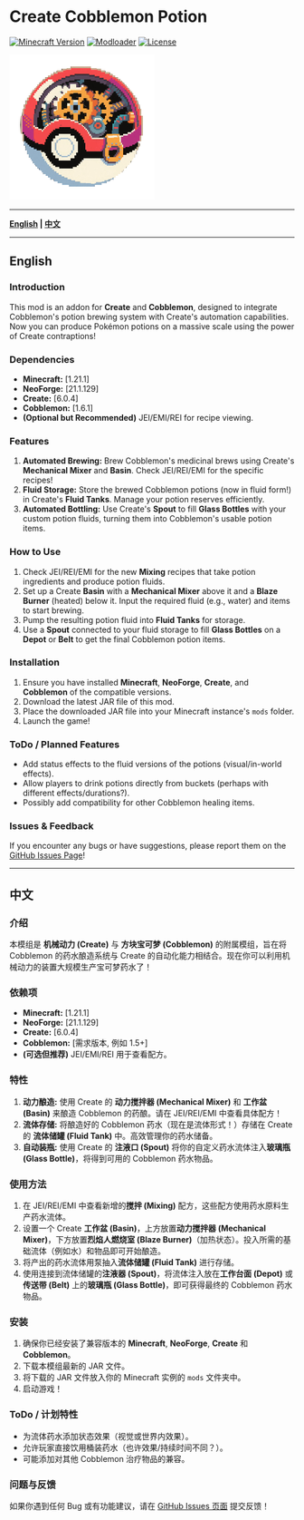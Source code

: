 # Create Cobblemon Potion

[![Minecraft Version](https://img.shields.io/badge/Minecraft-1.21.1-brightgreen.svg)](https://www.minecraft.net)
[![Modloader](https://img.shields.io/badge/Modloader-NeoForge-blue.svg)](https://neoforged.net/)
[![License](https://img.shields.io/badge/License-MIT-lightgrey.svg)](https://choosealicense.com/licenses/mit/)


![Logo](./logo.png) 

---

**[English](#english) | [中文](#中文)**

---

## English

### Introduction
This mod is an addon for **Create** and **Cobblemon**, designed to integrate Cobblemon's potion brewing system with Create's automation capabilities. Now you can produce Pokémon potions on a massive scale using the power of Create contraptions!

### Dependencies
*   **Minecraft:** [1.21.1]
*   **NeoForge:** [21.1.129]
*   **Create:** [6.0.4]
*   **Cobblemon:** [1.6.1]
*   **(Optional but Recommended)** JEI/EMI/REI for recipe viewing.

### Features
1.  **Automated Brewing:** Brew Cobblemon's medicinal brews using Create's **Mechanical Mixer** and **Basin**. Check JEI/REI/EMI for the specific recipes!
2.  **Fluid Storage:** Store the brewed Cobblemon potions (now in fluid form!) in Create's **Fluid Tanks**. Manage your potion reserves efficiently.
3.  **Automated Bottling:** Use Create's **Spout** to fill **Glass Bottles** with your custom potion fluids, turning them into Cobblemon's usable potion items.

### How to Use
1.  Check JEI/REI/EMI for the new **Mixing** recipes that take potion ingredients and produce potion fluids.
2.  Set up a Create **Basin** with a **Mechanical Mixer** above it and a **Blaze Burner** (heated) below it. Input the required fluid (e.g., water) and items to start brewing.
3.  Pump the resulting potion fluid into **Fluid Tanks** for storage.
4.  Use a **Spout** connected to your fluid storage to fill **Glass Bottles** on a **Depot** or **Belt** to get the final Cobblemon potion items.

### Installation
1.  Ensure you have installed **Minecraft**, **NeoForge**, **Create**, and **Cobblemon** of the compatible versions.
2.  Download the latest JAR file of this mod.
3.  Place the downloaded JAR file into your Minecraft instance's `mods` folder.
4.  Launch the game!

### ToDo / Planned Features
*   Add status effects to the fluid versions of the potions (visual/in-world effects).
*   Allow players to drink potions directly from buckets (perhaps with different effects/durations?).
*   Possibly add compatibility for other Cobblemon healing items.

### Issues & Feedback
If you encounter any bugs or have suggestions, please report them on the [GitHub Issues Page](https://github.com/buggzd/create_cobblemon_potion/issues)!

---

## 中文

### 介绍
本模组是 **机械动力 (Create)** 与 **方块宝可梦 (Cobblemon)** 的附属模组，旨在将 Cobblemon 的药水酿造系统与 Create 的自动化能力相结合。现在你可以利用机械动力的装置大规模生产宝可梦药水了！

### 依赖项
*   **Minecraft:** [1.21.1]
*   **NeoForge:** [21.1.129]
*   **Create:** [6.0.4]
*   **Cobblemon:** [需求版本, 例如 1.5+]
*   **(可选但推荐)** JEI/EMI/REI 用于查看配方。

### 特性
1.  **动力酿造:** 使用 Create 的 **动力搅拌器 (Mechanical Mixer)** 和 **工作盆 (Basin)** 来酿造 Cobblemon 的药酿。请在 JEI/REI/EMI 中查看具体配方！
2.  **流体存储:** 将酿造好的 Cobblemon 药水（现在是流体形式！）存储在 Create 的 **流体储罐 (Fluid Tank)** 中。高效管理你的药水储备。
3.  **自动装瓶:** 使用 Create 的 **注液口 (Spout)** 将你的自定义药水流体注入**玻璃瓶 (Glass Bottle)**，将得到可用的 Cobblemon 药水物品。

### 使用方法
1.  在 JEI/REI/EMI 中查看新增的**搅拌 (Mixing)** 配方，这些配方使用药水原料生产药水流体。
2.  设置一个 Create **工作盆 (Basin)**，上方放置**动力搅拌器 (Mechanical Mixer)**，下方放置**烈焰人燃烧室 (Blaze Burner)**（加热状态）。投入所需的基础流体（例如水）和物品即可开始酿造。
3.  将产出的药水流体用泵抽入**流体储罐 (Fluid Tank)** 进行存储。
4.  使用连接到流体储罐的**注液器 (Spout)**，将流体注入放在**工作台面 (Depot)** 或**传送带 (Belt)** 上的**玻璃瓶 (Glass Bottle)**，即可获得最终的 Cobblemon 药水物品。

### 安装
1.  确保你已经安装了兼容版本的 **Minecraft**, **NeoForge**, **Create** 和 **Cobblemon**。
2.  下载本模组最新的 JAR 文件。
3.  将下载的 JAR 文件放入你的 Minecraft 实例的 `mods` 文件夹中。
4.  启动游戏！

### ToDo / 计划特性
*   为流体药水添加状态效果（视觉或世界内效果）。
*   允许玩家直接饮用桶装药水（也许效果/持续时间不同？）。
*   可能添加对其他 Cobblemon 治疗物品的兼容。

### 问题与反馈
如果你遇到任何 Bug 或有功能建议，请在 [GitHub Issues 页面](https://github.com/buggzd/create_cobblemon_potion/issues) 提交反馈！